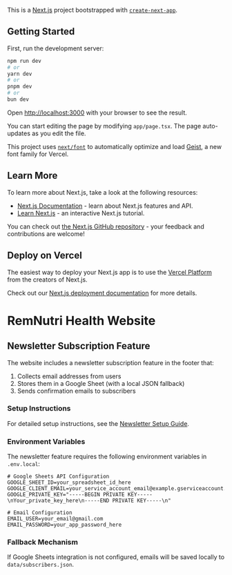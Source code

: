 This is a [Next.js](https://nextjs.org) project bootstrapped with [`create-next-app`](https://nextjs.org/docs/app/api-reference/cli/create-next-app).

## Getting Started

First, run the development server:

```bash
npm run dev
# or
yarn dev
# or
pnpm dev
# or
bun dev
```

Open [http://localhost:3000](http://localhost:3000) with your browser to see the result.

You can start editing the page by modifying `app/page.tsx`. The page auto-updates as you edit the file.

This project uses [`next/font`](https://nextjs.org/docs/app/building-your-application/optimizing/fonts) to automatically optimize and load [Geist](https://vercel.com/font), a new font family for Vercel.

## Learn More

To learn more about Next.js, take a look at the following resources:

- [Next.js Documentation](https://nextjs.org/docs) - learn about Next.js features and API.
- [Learn Next.js](https://nextjs.org/learn) - an interactive Next.js tutorial.

You can check out [the Next.js GitHub repository](https://github.com/vercel/next.js) - your feedback and contributions are welcome!

## Deploy on Vercel

The easiest way to deploy your Next.js app is to use the [Vercel Platform](https://vercel.com/new?utm_medium=default-template&filter=next.js&utm_source=create-next-app&utm_campaign=create-next-app-readme) from the creators of Next.js.

Check out our [Next.js deployment documentation](https://nextjs.org/docs/app/building-your-application/deploying) for more details.

# RemNutri Health Website

## Newsletter Subscription Feature

The website includes a newsletter subscription feature in the footer that:
1. Collects email addresses from users
2. Stores them in a Google Sheet (with a local JSON fallback)
3. Sends confirmation emails to subscribers

### Setup Instructions

For detailed setup instructions, see the [Newsletter Setup Guide](./docs/newsletter-setup-guide.md).

### Environment Variables

The newsletter feature requires the following environment variables in `.env.local`:

```
# Google Sheets API Configuration
GOOGLE_SHEET_ID=your_spreadsheet_id_here
GOOGLE_CLIENT_EMAIL=your_service_account_email@example.gserviceaccount.com
GOOGLE_PRIVATE_KEY="-----BEGIN PRIVATE KEY-----\nYour_private_key_here\n-----END PRIVATE KEY-----\n"

# Email Configuration
EMAIL_USER=your_email@gmail.com
EMAIL_PASSWORD=your_app_password_here
```

### Fallback Mechanism

If Google Sheets integration is not configured, emails will be saved locally to `data/subscribers.json`.
